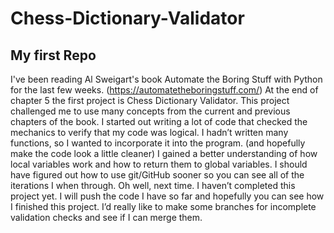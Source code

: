 # Chess-Dictionary-Validator
## My first Repo

I've been reading Al Sweigart's book Automate the Boring Stuff with Python for the last few weeks. (https://automatetheboringstuff.com/) At the end of chapter 5 the first project is Chess Dictionary Validator. This project challenged me to use many concepts from the current and previous chapters of the book. 
I started out writing a lot of code that checked the mechanics to verify that my code was logical. I hadn’t written many functions, so I wanted to incorporate it into the program. (and hopefully make the code look a little cleaner) I gained a better understanding of how local variables work and how to return them to global variables. I should have figured out how to use git/GitHub sooner so you can see all of the iterations I when through. Oh well, next time.
I haven’t completed this project yet. I will push the code I have so far and hopefully you can see how I finished this project. I’d really like to make some branches for incomplete validation checks and see if I can merge them. 
